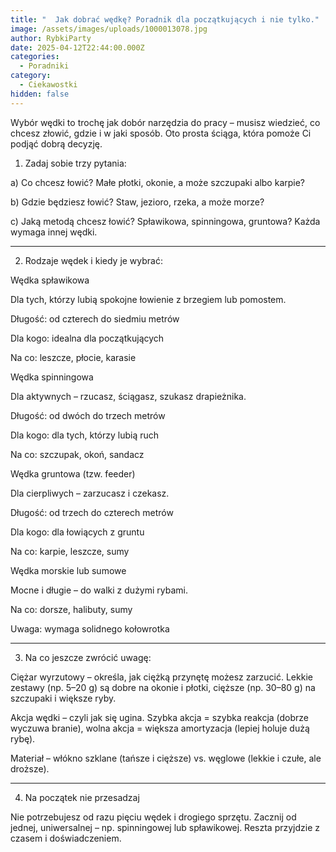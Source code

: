 ```yaml
---
title: "  Jak dobrać wędkę? Poradnik dla początkujących i nie tylko."
image: /assets/images/uploads/1000013078.jpg
author: RybkiParty
date: 2025-04-12T22:44:00.000Z
categories:
  - Poradniki
category:
  - Ciekawostki
hidden: false
---
```

Wybór wędki to trochę jak dobór narzędzia do pracy – musisz wiedzieć, co chcesz złowić, gdzie i w jaki sposób. Oto prosta ściąga, która pomoże Ci podjąć dobrą decyzję.

1. Zadaj sobie trzy pytania:

a) Co chcesz łowić?
Małe płotki, okonie, a może szczupaki albo karpie?

b) Gdzie będziesz łowić?
Staw, jezioro, rzeka, a może morze?

c) Jaką metodą chcesz łowić?
Spławikowa, spinningowa, gruntowa? Każda wymaga innej wędki.


---

2. Rodzaje wędek i kiedy je wybrać:

Wędka spławikowa

Dla tych, którzy lubią spokojne łowienie z brzegiem lub pomostem.

Długość: od czterech do siedmiu metrów

Dla kogo: idealna dla początkujących

Na co: leszcze, płocie, karasie


Wędka spinningowa

Dla aktywnych – rzucasz, ściągasz, szukasz drapieżnika.

Długość: od dwóch do trzech metrów

Dla kogo: dla tych, którzy lubią ruch

Na co: szczupak, okoń, sandacz


Wędka gruntowa (tzw. feeder)

Dla cierpliwych – zarzucasz i czekasz.

Długość: od trzech do czterech metrów

Dla kogo: dla łowiących z gruntu

Na co: karpie, leszcze, sumy


Wędka morskie lub sumowe

Mocne i długie – do walki z dużymi rybami.

Na co: dorsze, halibuty, sumy

Uwaga: wymaga solidnego kołowrotka



---

3. Na co jeszcze zwrócić uwagę:

Ciężar wyrzutowy – określa, jak ciężką przynętę możesz zarzucić. Lekkie zestawy (np. 5–20 g) są dobre na okonie i płotki, cięższe (np. 30–80 g) na szczupaki i większe ryby.

Akcja wędki – czyli jak się ugina. Szybka akcja = szybka reakcja (dobrze wyczuwa branie), wolna akcja = większa amortyzacja (lepiej holuje dużą rybę).

Materiał – włókno szklane (tańsze i cięższe) vs. węglowe (lekkie i czułe, ale droższe).



---

4. Na początek nie przesadzaj

Nie potrzebujesz od razu pięciu wędek i drogiego sprzętu. Zacznij od jednej, uniwersalnej – np. spinningowej lub spławikowej. Reszta przyjdzie z czasem i doświadczeniem.

